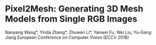 # Pixel2Mesh: Generating 3D Mesh Models from Single RGB Images
Nanyang Wang*, Yinda Zhang*, Zhuwen Li*, Yanwei Fu, Wei Liu, Yu-Gang Jiang
European Conference on Computer Vision (ECCV 2018)
